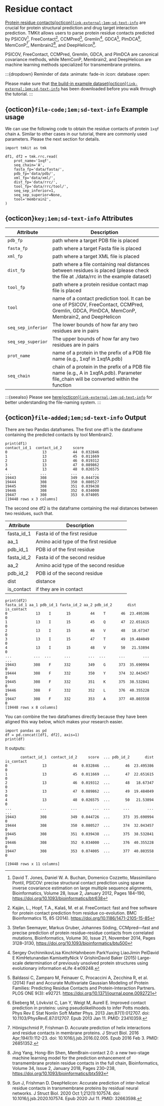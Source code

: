 # Residue contact


[Protein residue contacts{octicon}`link-external;1em;sd-text-info`](https://en.wikipedia.org/wiki/Protein_contact_map) are crucial for protein structural prediction and drug target interaction prediction. TMKit allows users to parse protein residue contacts predicted by PSICOV[^1], FreeContact[^2], CCMPred[^3], Gremlin[^4], GDCA[^5], PlmDCA[^6], MemConP[^7], Membrain2[^8], and DeepHelicon[^9].

PSICOV, FreeContact, CCMPred, Gremlin, GDCA, and PlmDCA are canonical covariance methods, while MemConP, Membrain2, and DeepHelicon are machine learning methods specialized for transmembrane proteins.

:::{dropdown} Reminder of data
:animate: fade-in
:icon: database
:open: 

Please make sure that [the build-in example dataset{octicon}`link-external;1em;sd-text-info`](../get_started/example_dataset.md) has been downloaded before you walk through the tutorial.
:::



## {octicon}`file-code;1em;sd-text-info` **Example usage**

We can use the following code to obtain the residue contacts of protein `1xqf` chain `A`. Similar to other cases in our tutorial, there are commonly used parameters. Please the next section for details.

```{code} python
import tmkit as tmk

df1, df2 = tmk.rrc.read(
    prot_name='1xqf',
    seq_chain='A',
    fasta_fp='data/fasta/',
    pdb_fp='data/pdb/',
    xml_fp='data/xml/',
    dist_fp='data/rrc/',
    tool_fp='data/rrc/tool/',
    seq_sep_inferior=1,
    seq_sep_superior=None,
    tool='membrain2',
)
```



## {octicon}`key;1em;sd-text-info` **Attributes**

| **Attribute**    | **Description**                                                                                                                              |
|------------------|----------------------------------------------------------------------------------------------------------------------------------------------|
| `pdb_fp`           | path where a target PDB file is placed                                                                                                       |
| `fasta_fp`         | path where a target Fasta file is placed                                                                                                     |
| `xml_fp`           | path where a target XML file is placed                                                                                                       |
| `dist_fp`          | path where a file containing real distances between residues is placed (please check the file at ./data/rrc in the example dataset)          |
| `tool_fp`          | path where a protein residue contact map file is placed                                                                                      |
| `tool`             | name of a contact prediction tool. It can be one of PSICOV, FreeContact, CCMPred, Gremlin, GDCA, PlmDCA, MemConP, Membrain2, and DeepHelicon |
| `seq_sep_inferior` | The lower bounds of how far any two residues are in pairs                                                                                    |
| `seq_sep_superior` | The upper bounds of how far any two residues are in pairs                                                                                    |
| `prot_name`        | name of a protein in the prefix of a PDB file name (e.g., 1xqf in 1xqfA.pdb)                                                                 |
| `seq_chain`        | chain of a protein in the prefix of a PDB file name (e.g., A in 1xqfA.pdb). Parameter file_chain will be converted within the function       |

:::{seealso}
Please see [here{octicon}`link-external;1em;sd-text-info`](../get_started/feature.md#nomenclature) for better understanding the file-naming system.
:::



## {octicon}`file-added;1em;sd-text-info` **Output**

There are two Pandas dataframes. The first one df1 is the dataframe containing the predicted contacts by tool Membrain2.

```{code} python
print(df1)
contact_id_1  contact_id_2     score
0                13            44  0.032846
1                13            45  0.011669
2                13            46  0.019312
3                13            47  0.089862
4                13            48  0.026575
...             ...           ...       ...
19443           308           349  0.044726
19444           308           350  0.080527
19445           308           351  0.039438
19446           308           352  0.034000
19447           308           353  0.074005
[19448 rows x 3 columns]
```

The second one df2 is the dataframe containing the real distances between two residues, such that.

| **Attribute** | **Description**                       |
|---------------|---------------------------------------|
| fasta_id_1    | Fasta id of the first residue         |
| aa_1          | Amino acid type of the first residue  |
| pdb_id_1      | PDB id of the first residue           |
| fasta_id_2    | Fasta id of the second residue        |
| aa_2          | Amino acid type of the second residue |
| pdb_id_2      | PDB id of the second residue          |
| dist          | distance                              |
| is_contact    | if they are in contact                |

```{code} python
print(df2)
fasta_id_1 aa_1 pdb_id_1 fasta_id_2 aa_2 pdb_id_2       dist is_contact
0             13    I       15         44    T       46  23.495386          0
1             13    I       15         45    Q       47  22.651615          0
2             13    I       15         46    V       48   18.67347          0
3             13    I       15         47    T       49  19.484049          0
4             13    I       15         48    V       50   21.53894          0
...          ...  ...      ...        ...  ...      ...        ...        ...
19443        308    F      332        349    G      373  35.690994          0
19444        308    F      332        350    Y      374  32.043457          0
19445        308    F      332        351    K      375  38.532841          0
19446        308    F      332        352    L      376  40.355228          0
19447        308    F      332        353    A      377  40.803558          0
[19448 rows x 8 columns]
```

You can combine the two dataframes directly because they have been aligned this way below, which makes your research easier.

```{code} python
import pandas as pd
df = pd.concat([df1, df2], axis=1)
print(df)
```

It outputs:

```{code} python
       contact_id_1  contact_id_2     score  ... pdb_id_2       dist is_contact
0                13            44  0.032846  ...       46  23.495386          0
1                13            45  0.011669  ...       47  22.651615          0
2                13            46  0.019312  ...       48   18.67347          0
3                13            47  0.089862  ...       49  19.484049          0
4                13            48  0.026575  ...       50   21.53894          0
...             ...           ...       ...  ...      ...        ...        ...
19443           308           349  0.044726  ...      373  35.690994          0
19444           308           350  0.080527  ...      374  32.043457          0
19445           308           351  0.039438  ...      375  38.532841          0
19446           308           352  0.034000  ...      376  40.355228          0
19447           308           353  0.074005  ...      377  40.803558          0

[19448 rows x 11 columns]
```



[^1]: David T. Jones, Daniel W. A. Buchan, Domenico Cozzetto, Massimiliano Pontil, PSICOV: precise structural contact prediction using sparse inverse covariance estimation on large multiple sequence alignments, Bioinformatics, Volume 28, Issue 2, January 2012, Pages 184–190, https://doi.org/10.1093/bioinformatics/btr638
[^2]: Kaján, L., Hopf, T.A., Kalaš, M. et al. FreeContact: fast and free software for protein contact prediction from residue co-evolution. BMC Bioinformatics 15, 85 (2014). https://doi.org/10.1186/1471-2105-15-85
[^3]: Stefan Seemayer, Markus Gruber, Johannes Söding, CCMpred—fast and precise prediction of protein residue–residue contacts from correlated mutations, Bioinformatics, Volume 30, Issue 21, November 2014, Pages 3128–3130, https://doi.org/10.1093/bioinformatics/btu500
[^4]: Sergey OvchinnikovLisa KinchHahnbeom ParkYuxing LiaoJimin PeiDavid E KimHetunandan KamisettyNick V GrishinDavid Baker (2015) Large-scale determination of previously unsolved protein structures using evolutionary information eLife 4:e09248.
[^5]: Baldassi C, Zamparo M, Feinauer C, Procaccini A, Zecchina R, et al. (2014) Fast and Accurate Multivariate Gaussian Modeling of Protein Families: Predicting Residue Contacts and Protein-Interaction Partners. PLOS ONE 9(3): e92721. https://doi.org/10.1371/journal.pone.0092721
[^6]: Ekeberg M, Lövkvist C, Lan Y, Weigt M, Aurell E. Improved contact prediction in proteins: using pseudolikelihoods to infer Potts models. Phys Rev E Stat Nonlin Soft Matter Phys. 2013 Jan;87(1):012707. doi: 10.1103/PhysRevE.87.012707. Epub 2013 Jan 11. PMID: 23410359.
[^7]: Hönigschmid P, Frishman D. Accurate prediction of helix interactions and residue contacts in membrane proteins. J Struct Biol. 2016 Apr;194(1):112-23. doi: 10.1016/j.jsb.2016.02.005. Epub 2016 Feb 3. PMID: 26851352.
[^8]: Jing Yang, Hong-Bin Shen, MemBrain-contact 2.0: a new two-stage machine learning model for the prediction enhancement of transmembrane protein residue contacts in the full chain, Bioinformatics, Volume 34, Issue 2, January 2018, Pages 230–238, https://doi.org/10.1093/bioinformatics/btx593
[^9]: Sun J, Frishman D. DeepHelicon: Accurate prediction of inter-helical residue contacts in transmembrane proteins by residual neural networks. J Struct Biol. 2020 Oct 1;212(1):107574. doi: 10.1016/j.jsb.2020.107574. Epub 2020 Jul 11. PMID: 32663598.
